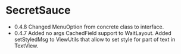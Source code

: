 # SecretSauce

  * 0.4.8 Changed MenuOption from concrete class to interface.
  * 0.4.7 Added no args CachedField support to WaitLayout. Added setStyledMsg to ViewUtils that allow to set style
  for part of text in TextView.
